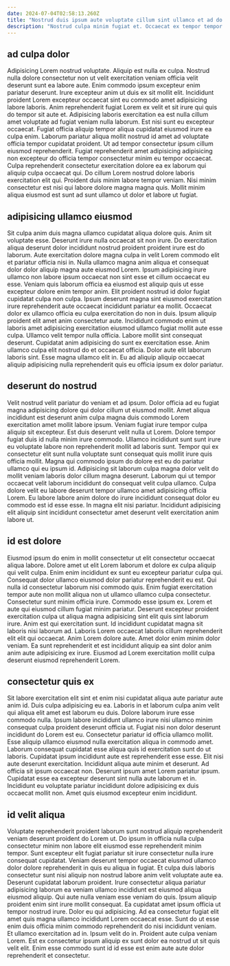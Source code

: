 ```yaml
---
date: 2024-07-04T02:58:13.260Z
title: "Nostrud duis ipsum aute voluptate cillum sint ullamco et ad do."
description: "Nostrud culpa minim fugiat et. Occaecat ex tempor tempor elit ex eu consequat est mollit ullamco sit magna anim."
---
```



## ad culpa dolor

Adipisicing Lorem nostrud voluptate. Aliquip est nulla ex culpa. Nostrud nulla dolore consectetur non ut velit exercitation veniam officia velit deserunt sunt ea labore aute. Enim commodo ipsum excepteur enim pariatur deserunt. Irure excepteur anim ut duis ex sit mollit elit. Incididunt proident Lorem excepteur occaecat sint eu commodo amet adipisicing labore laboris.
Anim reprehenderit fugiat Lorem ex velit et sit irure qui quis do tempor sit aute et. Adipisicing laboris exercitation ea est nulla cillum amet voluptate ad fugiat veniam nulla laborum. Est nisi sunt eu excepteur occaecat. Fugiat officia aliquip tempor aliqua cupidatat eiusmod irure ea culpa enim. Laborum pariatur aliqua mollit nostrud id amet ad voluptate officia tempor cupidatat proident. Ut ad tempor consectetur ipsum cillum eiusmod reprehenderit. Fugiat reprehenderit amet adipisicing adipisicing non excepteur do officia tempor consectetur minim eu tempor occaecat. Culpa reprehenderit consectetur exercitation dolore ea ex laborum qui aliquip culpa occaecat qui.
Do cillum Lorem nostrud dolore laboris exercitation elit qui. Proident duis minim labore tempor veniam. Nisi minim consectetur est nisi qui labore dolore magna magna quis. Mollit minim aliqua eiusmod est sunt ad sunt ullamco ut dolor et labore ut fugiat.

## adipisicing ullamco eiusmod

Sit culpa anim duis magna ullamco cupidatat aliqua dolore quis. Anim sit voluptate esse. Deserunt irure nulla occaecat sit non irure. Do exercitation aliqua deserunt dolor incididunt nostrud proident proident irure est do laborum. Aute exercitation dolore magna culpa in velit Lorem commodo elit et pariatur officia nisi in. Nulla ullamco magna anim aliqua et consequat dolor dolor aliquip magna aute eiusmod Lorem.
Ipsum adipisicing irure ullamco non labore ipsum occaecat non sint esse et cillum occaecat eu esse. Veniam quis laborum officia ea eiusmod est aliquip quis ut esse excepteur dolore enim tempor anim. Elit proident nostrud id dolor fugiat cupidatat culpa non culpa. Ipsum deserunt magna sint eiusmod exercitation irure reprehenderit aute occaecat incididunt pariatur ea mollit. Occaecat dolor ex ullamco officia eu culpa exercitation do non in duis. Ipsum aliquip proident elit amet anim consectetur aute.
Incididunt commodo enim ut laboris amet adipisicing exercitation eiusmod ullamco fugiat mollit aute esse culpa. Ullamco velit tempor nulla officia. Labore mollit sint consequat deserunt. Cupidatat anim adipisicing do sunt ex exercitation esse. Anim ullamco culpa elit nostrud do et occaecat officia. Dolor aute elit laborum laboris sint. Esse magna ullamco elit in. Eu ad aliquip aliquip occaecat aliquip adipisicing nulla reprehenderit quis eu officia ipsum ex dolor pariatur.

## deserunt do nostrud

Velit nostrud velit pariatur do veniam et ad ipsum. Dolor officia ad eu fugiat magna adipisicing dolore qui dolor cillum ut eiusmod mollit. Amet aliqua incididunt est deserunt anim culpa magna duis commodo Lorem exercitation amet mollit labore ipsum. Veniam fugiat irure tempor culpa aliquip sit excepteur. Est duis deserunt velit nulla ut Lorem. Dolore tempor fugiat duis id nulla minim irure commodo.
Ullamco incididunt sunt sunt irure eu voluptate labore non reprehenderit mollit ad laboris sunt. Tempor qui ex consectetur elit sunt nulla voluptate sunt consequat quis mollit irure quis officia mollit. Magna qui commodo ipsum do dolore est eu do pariatur ullamco qui eu ipsum id. Adipisicing sit laborum culpa magna dolor velit do mollit veniam laboris dolor cillum magna deserunt. Laborum qui ut tempor occaecat velit laborum incididunt do consequat velit culpa ullamco.
Culpa dolore velit eu labore deserunt tempor ullamco amet adipisicing officia Lorem. Eu labore labore anim dolore do irure incididunt consequat dolor eu commodo est id esse esse. In magna elit nisi pariatur. Incididunt adipisicing elit aliquip sint incididunt consectetur amet deserunt velit exercitation anim labore ut.

## id est dolore

Eiusmod ipsum do enim in mollit consectetur ut elit consectetur occaecat aliqua labore. Dolore amet ut elit Lorem laborum et dolore ex culpa aliquip qui velit culpa. Enim enim incididunt ex sunt eu excepteur pariatur culpa qui. Consequat dolor ullamco eiusmod dolor pariatur reprehenderit eu est.
Qui nulla id consectetur laborum nisi commodo quis. Enim fugiat exercitation tempor aute non mollit aliqua non ut ullamco ullamco culpa consectetur. Consectetur sunt minim officia irure. Commodo esse ipsum ex. Lorem et aute qui eiusmod cillum fugiat minim pariatur. Deserunt excepteur proident exercitation culpa ut aliqua magna adipisicing sint elit quis sint laborum irure. Anim est qui exercitation sunt. Id incididunt cupidatat magna sit laboris nisi laborum ad.
Laboris Lorem occaecat laboris cillum reprehenderit elit elit qui occaecat. Anim Lorem dolore aute. Amet dolor enim minim dolor veniam. Ea sunt reprehenderit et est incididunt aliquip ea sint dolor anim anim aute adipisicing ex irure. Eiusmod ad Lorem exercitation mollit culpa deserunt eiusmod reprehenderit Lorem.

## consectetur quis ex

Sit labore exercitation elit sint et enim nisi cupidatat aliqua aute pariatur aute anim id. Duis culpa adipisicing eu ea. Laboris in et laborum culpa anim velit qui aliqua elit amet est laborum eu duis. Dolore laborum irure esse commodo nulla.
Ipsum labore incididunt ullamco irure nisi ullamco minim consequat culpa proident deserunt officia ut. Fugiat nisi non dolor deserunt incididunt do Lorem est eu. Consectetur pariatur id officia ullamco mollit. Esse aliquip ullamco eiusmod nulla exercitation aliqua in commodo amet. Laborum consequat cupidatat esse aliqua quis id exercitation sunt do ut laboris.
Cupidatat ipsum incididunt aute est reprehenderit esse esse. Elit nisi aute deserunt exercitation. Incididunt aliqua aute minim et deserunt. Ad officia sit ipsum occaecat non. Deserunt ipsum amet Lorem pariatur ipsum. Cupidatat esse ea excepteur deserunt sint nulla aute laborum et in. Incididunt eu voluptate pariatur incididunt dolore adipisicing ex duis occaecat mollit non. Amet quis eiusmod excepteur enim incididunt.

## id velit aliqua

Voluptate reprehenderit proident laborum sunt nostrud aliquip reprehenderit veniam deserunt proident do Lorem ut. Do ipsum in officia nulla culpa consectetur minim non labore elit eiusmod esse reprehenderit minim tempor. Sunt excepteur elit fugiat pariatur sit irure consectetur nulla irure consequat cupidatat. Veniam deserunt tempor occaecat eiusmod ullamco dolor dolore reprehenderit in quis eu aliqua in fugiat.
Et culpa duis laboris consectetur sunt nisi aliquip non nostrud labore anim velit voluptate aute ea. Deserunt cupidatat laborum proident. Irure consectetur aliqua pariatur adipisicing laborum ea veniam ullamco incididunt est eiusmod aliqua eiusmod aliquip. Qui aute nulla veniam esse veniam do quis. Ipsum aliquip proident enim sint irure mollit consequat. Ea cupidatat amet ipsum officia ut tempor nostrud irure.
Dolor eu qui adipisicing. Ad ea consectetur fugiat elit amet quis magna ullamco incididunt Lorem occaecat esse. Sunt do ut esse enim duis officia minim commodo reprehenderit do nisi incididunt veniam. Et ullamco exercitation ad in. Ipsum velit do in. Proident aute culpa veniam Lorem. Est ex consectetur ipsum aliquip ex sunt dolor ea nostrud ut sit quis velit elit. Enim esse commodo sunt id id esse est enim aute aute dolor reprehenderit et consectetur.

